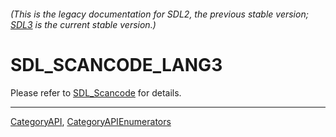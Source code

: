 ###### (This is the legacy documentation for SDL2, the previous stable version; [SDL3](https://wiki.libsdl.org/SDL3/) is the current stable version.)
# SDL_SCANCODE_LANG3

Please refer to [SDL_Scancode](SDL_Scancode) for details.

----
[CategoryAPI](CategoryAPI), [CategoryAPIEnumerators](CategoryAPIEnumerators)

